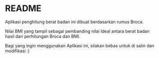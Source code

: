 # README

Aplikasi penghitung berat badan ini dibuat berdasarkan rumus Broca.

Nilai BMI yang tampil sebagai pembanding nilai Ideal antara berat badan hasil dari perhitungan Broca dan BMI.


Bagi yang ingin menggunakan Aplikasi ini, silakan bebas untuk di salin dan modifikasi :)

